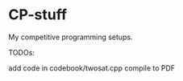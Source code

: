 # CP-stuff

My competitive programming setups.

TODOs:

add code in codebook/twosat.cpp
compile to PDF
